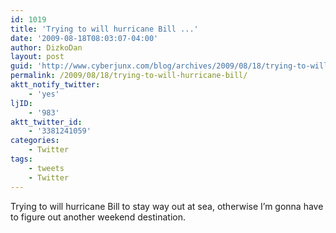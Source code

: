 ```yaml
---
id: 1019
title: 'Trying to will hurricane Bill ...'
date: '2009-08-18T08:03:07-04:00'
author: DizkoDan
layout: post
guid: 'http://www.cyberjunx.com/blog/archives/2009/08/18/trying-to-will-hurricane-bill/'
permalink: /2009/08/18/trying-to-will-hurricane-bill/
aktt_notify_twitter:
    - 'yes'
ljID:
    - '983'
aktt_twitter_id:
    - '3381241059'
categories:
    - Twitter
tags:
    - tweets
    - Twitter
---
```


Trying to will hurricane Bill to stay way out at sea, otherwise I’m gonna have to figure out another weekend destination.